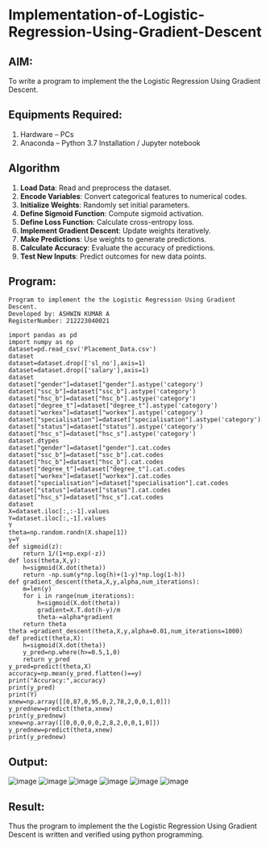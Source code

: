 # Implementation-of-Logistic-Regression-Using-Gradient-Descent

## AIM:
To write a program to implement the the Logistic Regression Using Gradient Descent.

## Equipments Required:
1. Hardware – PCs
2. Anaconda – Python 3.7 Installation / Jupyter notebook

## Algorithm

1. **Load Data**: Read and preprocess the dataset.
2. **Encode Variables**: Convert categorical features to numerical codes.
3. **Initialize Weights**: Randomly set initial parameters.
4. **Define Sigmoid Function**: Compute sigmoid activation.
5. **Define Loss Function**: Calculate cross-entropy loss.
6. **Implement Gradient Descent**: Update weights iteratively.
7. **Make Predictions**: Use weights to generate predictions.
8. **Calculate Accuracy**: Evaluate the accuracy of predictions.
9. **Test New Inputs**: Predict outcomes for new data points.

## Program:
```
Program to implement the the Logistic Regression Using Gradient Descent.
Developed by: ASHWIN KUMAR A
RegisterNumber: 212223040021 
```
```
import pandas as pd
import numpy as np
dataset=pd.read_csv('Placement_Data.csv')
dataset
dataset=dataset.drop(['sl_no'],axis=1)
dataset=dataset.drop(['salary'],axis=1)
dataset
dataset["gender"]=dataset["gender"].astype('category')
dataset["ssc_b"]=dataset["ssc_b"].astype('category')
dataset["hsc_b"]=dataset["hsc_b"].astype('category')
dataset["degree_t"]=dataset["degree_t"].astype('category')
dataset["workex"]=dataset["workex"].astype('category')
dataset["specialisation"]=dataset["specialisation"].astype('category')
dataset["status"]=dataset["status"].astype('category')
dataset["hsc_s"]=dataset["hsc_s"].astype('category')
dataset.dtypes
dataset["gender"]=dataset["gender"].cat.codes
dataset["ssc_b"]=dataset["ssc_b"].cat.codes
dataset["hsc_b"]=dataset["hsc_b"].cat.codes
dataset["degree_t"]=dataset["degree_t"].cat.codes
dataset["workex"]=dataset["workex"].cat.codes
dataset["specialisation"]=dataset["specialisation"].cat.codes
dataset["status"]=dataset["status"].cat.codes
dataset["hsc_s"]=dataset["hsc_s"].cat.codes
dataset
X=dataset.iloc[:,:-1].values
Y=dataset.iloc[:,-1].values
Y
theta=np.random.randn(X.shape[1])
y=Y
def sigmoid(z):
    return 1/(1+np.exp(-z))
def loss(theta,X,y):
    h=sigmoid(X.dot(theta))
    return -np.sum(y*np.log(h)+(1-y)*np.log(1-h))
def gradient_descent(theta,X,y,alpha,num_iterations):
    m=len(y)
    for i in range(num_iterations):
        h=sigmoid(X.dot(theta))
        gradient=X.T.dot(h-y)/m
        theta-=alpha*gradient
    return theta
theta =gradient_descent(theta,X,y,alpha=0.01,num_iterations=1000)
def predict(theta,X):
    h=sigmoid(X.dot(theta))
    y_pred=np.where(h>=0.5,1,0)
    return y_pred
y_pred=predict(theta,X)
accuracy=np.mean(y_pred.flatten()==y)
print("Accuracy:",accuracy)
print(y_pred)
print(Y)
xnew=np.array([[0,87,0,95,0,2,78,2,0,0,1,0]])
y_prednew=predict(theta,xnew)
print(y_prednew)
xnew=np.array([[0,0,0,0,0,2,8,2,0,0,1,0]])
y_prednew=predict(theta,xnew)
print(y_prednew)
```

## Output:

![image](https://github.com/user-attachments/assets/bd281314-f6d1-49f3-a151-e8565bdde4fb)
![image](https://github.com/user-attachments/assets/8f0acdd1-8a5f-41ee-816f-98718d3f89cc)
![image](https://github.com/user-attachments/assets/c095a504-1380-494d-9da8-38d05c64a6ba)
![image](https://github.com/user-attachments/assets/11836b3c-237e-4b49-a386-5d028ab69641)
![image](https://github.com/user-attachments/assets/ad604f90-6db9-4bc8-a0e1-bae5076b2458)
![image](https://github.com/user-attachments/assets/707a6d5d-b77e-49d0-b353-792147673ffc)

## Result:
Thus the program to implement the the Logistic Regression Using Gradient Descent is written and verified using python programming.

